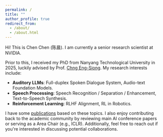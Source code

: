 ```yaml
---
permalink: /
title: ""
author_profile: true
redirect_from: 
  - /about/
  - /about.html
---
```



Hi! This is Chen Chen (陈晨). I am currently a senior research scientist at NVIDIA. 

Prior to this, I received my PhD from Nanyang Technological University in 2025, luckily advised by Prof. [Chng Eng-Siong](https://scholar.google.com/citations?user=FJodrCcAAAAJ&hl=en). My research interests include: 
- **Auditory LLMs**: Full-duplex Spoken Dialogue System, Audio-text Foundation Models.
- **Speech Processing**: Speech Recognition / Separation / Enhancement, Text-to-Speech Synthesis.
- **Reinforcement Learning**: RLHF Alignment, RL in Robotics.

I have some [publications](https://scholar.google.com/citations?user=uUmSp1QAAAAJ) based on these topics. I also enjoy contributing back to the academic community by reviewing main AI conference papers or serving as a Area Chair (e.g., ICLR). Additionally, feel free to reach out if you're interested in discussing potential collaborations.
